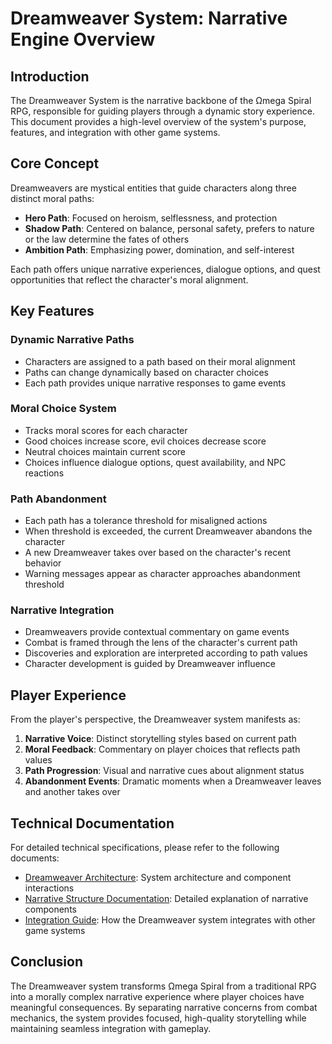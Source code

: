 # Dreamweaver System: Narrative Engine Overview

## Introduction

The Dreamweaver System is the narrative backbone of the Ωmega Spiral RPG, responsible for guiding players through a dynamic story experience. This document provides a high-level overview of the system's purpose, features, and integration with other game systems.

## Core Concept

Dreamweavers are mystical entities that guide characters along three distinct moral paths:

- **Hero Path**: Focused on heroism, selflessness, and protection
- **Shadow Path**: Centered on balance, personal safety, prefers to nature or the law determine the fates of others
- **Ambition Path**: Emphasizing power, domination, and self-interest

Each path offers unique narrative experiences, dialogue options, and quest opportunities that reflect the character's moral alignment.

## Key Features

### Dynamic Narrative Paths

- Characters are assigned to a path based on their moral alignment
- Paths can change dynamically based on character choices
- Each path provides unique narrative responses to game events

### Moral Choice System

- Tracks moral scores for each character
- Good choices increase score, evil choices decrease score
- Neutral choices maintain current score
- Choices influence dialogue options, quest availability, and NPC reactions

### Path Abandonment

- Each path has a tolerance threshold for misaligned actions
- When threshold is exceeded, the current Dreamweaver abandons the character
- A new Dreamweaver takes over based on the character's recent behavior
- Warning messages appear as character approaches abandonment threshold

### Narrative Integration

- Dreamweavers provide contextual commentary on game events
- Combat is framed through the lens of the character's current path
- Discoveries and exploration are interpreted according to path values
- Character development is guided by Dreamweaver influence

## Player Experience

From the player's perspective, the Dreamweaver system manifests as:

1. **Narrative Voice**: Distinct storytelling styles based on current path
2. **Moral Feedback**: Commentary on player choices that reflects path values
3. **Path Progression**: Visual and narrative cues about alignment status
4. **Abandonment Events**: Dramatic moments when a Dreamweaver leaves and another takes over


## Technical Documentation

For detailed technical specifications, please refer to the following documents:

- [Dreamweaver Architecture](dreamweaver_architecture.md): System architecture and component interactions
- [Narrative Structure Documentation](narrative_structure.md): Detailed explanation of narrative components
- [Integration Guide](dreamweaver_integration.md): How the Dreamweaver system integrates with other game systems

## Conclusion

The Dreamweaver system transforms Ωmega Spiral from a traditional RPG into a morally complex narrative experience where player choices have meaningful consequences. By separating narrative concerns from combat mechanics, the system provides focused, high-quality storytelling while maintaining seamless integration with gameplay.